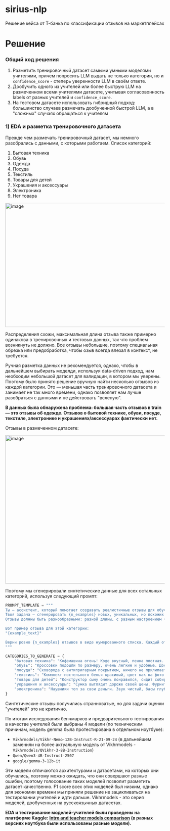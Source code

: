# sirius-nlp
Решение кейса от Т-банка по классификации отзывов на маркетплейсах

# Решение

### Общий ход решения

1. Разметить тренировочный датасет самыми умными моделями учителями, причем попросить LLM выдать не только категории, но и `confidence_score` - степерь уверенности LLM в своём ответе.
2. Дообучить одного из учителей или более быструю LLM на размеченном всеми учителями датасете, учитывая согласовонность labels от разных учителей и `confidence_score`.
3. На тестовом датасете использовать гибридный подход: большинство случаев размечать дообученной быстрой LLM, а в "сложных" случаях обращаться к учителям

### 1) EDA и разметка тренировочного датасета

Прежде чем размечать тренировочный датасет, мы немного разобрались с данными, с которыми работаем. Список категорий:
 1. Бытовая техника
 2. Обувь
 3. Одежда
 4. Посуда
 5. Текстиль
 6. Товары для детей
 7. Украшения и аксессуары
 8. Электроника
 9. Нет товара

<img width="695" height="393" alt="image" src="https://github.com/user-attachments/assets/2f7b163f-12de-4713-a47c-323be7520b8a" />

Распределения схожи, максимальная длина отзыва также примерно одинакова в тренировочных и тестовых данных, так что проблем возникнуть не должно. Все отзывы небольшие, поэтому специальная обрезка или предобработка, чтобы озыв всегда влезал в контекст, не требуется.

Ручная разметка данных не рекомендуется, однако, чтобы в дальнейшем выбирать моделди, используя data-driven подход, нам необходим небольшой датасет для валидации, в котором мы уверены. Поэтому было принято решение вручную найти несколько отзывов из каждой категории. Это — меньшая часть тренировочного датасета и занимает не так много времени, однако позволяет нам лучше разобраться с данными и не действовать "вслепую".

**В данных была обнаружена проблема: большая часть отзывов в train — это отзывы об одежде. Отзывов о бытовой технике, обуви, посуде, текстиле, электронике и украшениях/аксессуарах фактически нет.**

Отзывы в размеченном датасете:

<img width="629" height="470" alt="image" src="https://github.com/user-attachments/assets/9a8f9d04-7f8e-45f1-a9bb-4e5301fca3a0" />

Поэтому мы сгенерировали синтетические данные для всех остальных категорий, используя следующий промпт:

```python
PROMPT_TEMPLATE = """
Ты — ассистент, который помогает создавать реалистичные отзывы для обучающего датасета.
Твоя задача — сгенерировать {n_examples} новых, уникальных, но похожих по стилю отзывов для категории «{category}».
Отзывы должны быть разнообразными: разной длины, с разным настроением (положительные, отрицательные, смешанные), иногда с упоминанием доставки, но с фокусом на сам товар.

Вот пример отзыва для этой категории:
"{example_text}"

Верни ровно {n_examples} отзывов в виде нумерованного списка. Каждый отзыв на новой строке.
"""

CATEGORIES_TO_GENERATE = {
    "бытовая техника": "Кофемашина огонь! Кофе вкусный, пенка плотная. Единственный минус — немного шумная по утрам.",
    "обувь": "Кроссовки подошли по размеру, очень легкие и удобные. Доставили на день раньше, что приятно. Посмотрим, как поведут себя в носке.",
    "посуда": "Сковорода с антипригарным покрытием, ничего не прилипает. Но ручка кажется немного хлипкой, боюсь, как бы не отвалилась.",
    "текстиль": "Комплект постельного белья красивый, цвет как на фото. После первой стирки не сел и не полинял. Ткань немного жестковата, надеюсь, со временем станет мягче.",
    "товары для детей": "Конструктор сыну очень понравился, сидит собирает уже второй час. Детали качественные, без запаха. Коробка пришла чуть помятая, но внутри все целое.",
    "украшения и аксессуары": "Сумка выглядит дороже своей цены. Фурнитура качественная, все замки работают. Немного меньше, чем я ожидала, ноутбук не влезает, но для прогулок — идеально.",
    "электроника": "Наушники топ за свои деньги. Звук чистый, басы глубокие. В ушах сидят отлично, не выпадают при беге. Заряд держат честно 5 часов."
}
```
Синтетические отзывы получились странноватые, но для задачи оценки "учителей" это не критично.

По итогам исследования бенчмарков и предварительного тестирования в качестве учителей были выбраны 4 модели (по техническим причинам, модель gemma была протестирована в отдельном ноутбуке):

- `Vikhrmodels/Vikhr-Nemo-12B-Instruct-R-21-09-24` (в дальнейшем заменили на более актуальную модель от Vikhrmodels - `Vikhrmodels/QVikhr-3-8B-Instruction`)
- `Qwen/Qwen3-4B-Instruct-2507`
- `google/gemma-3-12b-it`


Эти модели отличаются архитектурами и датасетами, на которых они обучались, поэтому можно ожидать, что они совершают разные ошибки, поэтому голосование таких моделей позволит разметить датасет качественно. F1 score всех этих моделей был низким, однако для экономии времени мы приняли решение не зацикливаться на тестировании учителей и идти дальше. Vikhrmodels - это серия моделей, дообученных на русскоязычных датасетах.

**EDA и тестирование моделей-учителей были проведены на платформе Kaggle: [Intro and teacher models comparison](https://www.kaggle.com/code/dreamtim1/intro-and-teacher-models-comparison) (в разных версиях ноутбука были использованы разные модели).**
